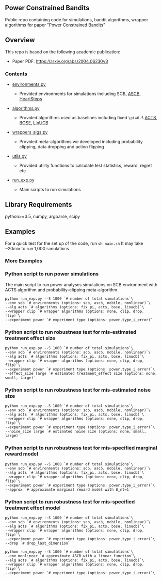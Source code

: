 ## Power Constrained Bandits

Public repo containing code for simulations, bandit algorithms, wrapper algorithms for paper "Power Constrained Bandits"

## Overview

This repo is based on the following academic publication:


* Paper PDF: https://arxiv.org/abs/2004.06230v3

### Contents

* [environments.py](https://github.com/dtak/power-constrained-bandits-public/blob/main/environments.py)
    * Provided environments for simulations including SCB, [ASCB](https://arxiv.org/abs/1803.04204), [HeartSteps](https://www.ncbi.nlm.nih.gov/pmc/articles/PMC4848174/)
  
* [algorithms.py](https://github.com/dtak/power-constrained-bandits-public/blob/main/algorithms.py)
    * Provided algorithms used as baselines including fixed `\pi=0.5` [ACTS](https://arxiv.org/abs/1711.03596), [BOSE](https://arxiv.org/abs/1803.04204), [LinUCB](https://papers.nips.cc/paper/2011/hash/e1d5be1c7f2f456670de3d53c7b54f4a-Abstract.html)
 
* [wrappers_algs.py](https://github.com/dtak/power-constrained-bandits-public/blob/main/wrapper_algs.py)
    * Provided meta-algorithms we developed including probability clipping, data dropping and action flipping

* [utils.py](https://github.com/dtak/power-constrained-bandits-public/blob/main/utils.py)
    * Provided utility functions to calculate test statistics, reward, regret etc

* [run_exp.py](https://github.com/dtak/power-constrained-bandits-public/blob/main/run_exp.py)
    * Main scripts to run simulations

## Library Requirements
python>=3.5, numpy, argparse, scipy

## Examples
For a quick test for the set up of the code, run `sh main.sh`
It may take ~20min to run 1,000 simulations
### More Examples
### Python script to run power simulations
The main script to run power analyses simulations on SCB environment with ACTS algorithm  and probability-clipping meta-algorithm
```
python run_exp.py --S 1000 `# number of total simulations`\
--env scb `# environments (options: scb, ascb, mobile, nonlinear)`\
--alg acts `# algorithms (options: fix_pi, acts, bose, linucb)`\
--wrapper clip `# wrapper algorithms (options: none, clip, drop, flip)`\
--experiment power `# experiment type (options: power,type_i_error)`
```
### Python script to run robustness test for mis-estimated treatment effect size
```
python run_exp.py --S 1000 `# number of total simulations`\
--env scb `# environments (options: scb, ascb, mobile, nonlinear)`\
--alg acts `# algorithms (options: fix_pi, acts, bose, linucb)`\
--wrapper clip `# wrapper algorithms (options: none, clip, drop, flip)`\
--experiment power `# experiment type (options: power,type_i_error)`\
--effect_size large `# estimated treatment_effect size (options: none, small, large)`
```
### Python script to run robustness test for mis-estimated noise size
```
python run_exp.py --S 1000 `# number of total simulations`\
--env scb `# environments (options: scb, ascb, mobile, nonlinear)`\
--alg acts `# algorithms (options: fix_pi, acts, bose, linucb)`\
--wrapper clip `# wrapper algorithms (options: none, clip, drop, flip)`\
--experiment power `# experiment type (options: power,type_i_error)`\
--noise_size large `# estimated noise size (options: none, small, large)`
```
### Python script to run robustness test for mis-specified marginal reward model
```
python run_exp.py --S 1000 `# number of total simulations`\
--env scb `# environments (options: scb, ascb, mobile, nonlinear)`\
--alg acts `# algorithms (options: fix_pi, acts, bose, linucb)`\
--wrapper clip `# wrapper algorithms (options: none, clip, drop, flip)`\
--experiment power `# experiment type (options: power,type_i_error)`\
--approx `# approximate marginal reward model with B_nt=1`
```

### Python script to run robustness test for mis-specified treatment effect model
```
python run_exp.py --S 1000 `# number of total simulations`\
--env scb `# environments (options: scb, ascb, mobile, nonlinear)`\
--alg acts `# algorithms (options: fix_pi, acts, bose, linucb)`\
--wrapper clip `# wrapper algorithms (options: none, clip, drop, flip)`\
--experiment power `# experiment type (options: power,type_i_error)`\
--drop `# drop_last_dimension`
```

```
python run_exp.py --S 1000 `# number of total simulations`\
--env nonlinear `# approximate ASCB with a linear function`\
--alg acts `# algorithms (options: fix_pi, acts, bose, linucb)`\
--wrapper clip `# wrapper algorithms (options: none, clip, drop, flip)`\
--experiment power `# experiment type (options: power,type_i_error)`\
```




